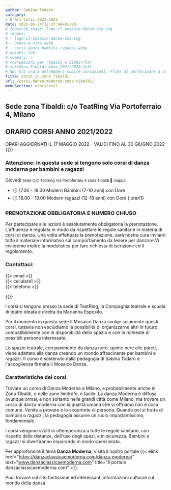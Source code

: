 ```yaml
---
author: Sabina Todaro
category:
- Orari Corsi 2021-2022
date: 2022-05-24T12:27:44+01:00
# featured_image: logo-il-mosaico-danza-asd.svg
# images:
# - logo-il-mosaico-danza-asd.svg
# - Danza-e-vita.webp
# - corsi-danza-bambini-ragazzi.webp
# weight: 120
# summary: >
# <h2>Lezioni per ragazzi e bimbi</h2>
# <h3>Zona Tibaldi Anno 2021/2022</h3>
# NB: Gli orari potrebbero subire variazioni. Prima di partecipare a una lezione è assolutamente necessario che la prenoti via mail o per telefono. I corsi sono a numero chiuso. Si tengono dal lunedì al giovedì compresi, e riguardano diverse discipline, per offrire un ventaglio di possibilità per allenarsi, divertirsi, imparare nuove forme di ballo e movimento.
title: Corsi in zona Tibaldi
url: /corsi-danza-moderna-zona-tibaldi/
menuSection: oraricorsi
---
```

## Sede zona Tibaldi: c/o TeatRing Via Portoferraio 4, Milano

## ORARIO CORSI ANNO 2021/2022

<div class="ma2 bg-gold dib black pa2 br2 b">ORARI AGGIORNATI IL 17 MAGGIO 2022 - VALIDI FINO AL 30 GIUGNO 2022 </div>

<div class="mw6 fr pl4">
{{<figureh src="corsi-danza-bambini-ragazzi.webp"
alt="Corsi per Teenagers"
caption="Corsi per Teenagers" >}}
</div>

### Attenzione: in questa sede si tengono solo corsi di danza moderna per bambini e ragazzi</p>

<p class="giorno">Giovedì <small class="silver">Sede C/O Teatring Via Portoferraio 4 zona Tibaldi <a https://bit.ly/3lxwUrP" target="_blank">📍 mappa</a></small></p>

* 🕔 <span>17.00 - 18.00</span> Modern Bambini (7-10 anni) con Doré
* 🕕 <span>18.00 - 19.00</span> Modern ragazzi (12-18 anni) con Doré
{.orari1}

### PRENOTAZIONE OBBLIGATORIA E NUMERO CHIUSO

Per partecipare alle lezioni è assolutamente obbligatoria la prenotazione. L'affluenza è regolata in modo da rispettare le regole sanitarie in materia di corsi di danza. Una volta effettuata la prenotazione, sarà nostra cura inviarvi tutto il materiale informativo sul comportamento da tenere per danzare.Vi invieremo inoltre la modulistica per fare richiesta di iscrizione ed il regolamento.

### Contattaci:

{{< email >}}\
{{< cellulare1 >}} \
{{< telefono >}}

<div class="mw6 fr pl4">
{{<figureh src="Danza-e-vita.webp"
alt="La danza Moderna"
caption="La danza Moderna" >}}
</div>

I corsi si tengono presso la sede di TeatRing, la Compagnia teatrale e scuola di teatro ideata e diretta da Marianna Esposito.

Per il momento in questa sede Il Mosaico Danza svolge solamente questi corsi, tuttavia non escludiamo la possibilità di organizzarne altri in futuro, compatibilmente con le disponibilità dello spazio e con le richieste di possibili persone interessate.

Lo spazio teatrale, con pavimento da danza nero, quinte nere alle pareti, viene adattato alla danza creando un mondo affascinante per bambini e ragazzi. Il corso è sostenuto dalla pedagogia di Sabina Todaro e l'accoglienza firmata Il Mosaico Danza.

### Caratteristiche dei corsi

Trovare un corso di Danza Moderna a Milano, e probabilmente anche in Zona Tibaldi, o nelle zone limitrofe, è facile. La danza Moderna è diffusa ovunque ormai, e non soltanto nelle grandi città come Milano, ma trovare un corso di danza moderna con la qualità umana che vi offriamo non è cosa comune. Venite a provare e lo scoprirete di persona. Quando poi si tratta di bambini o ragazzi, la pedagogia assume un ruolo importantissimo, fondamentale.

I corsi vengono svolti in ottemperanza a tutte le regole sanitarie, con rispetto delle distanze, dell'uso degli spazi, e in sicurezza. Bambini e ragazzi si divertiranno imparando in modo spensierato.

Per approfondire il tema **Danza Moderna**, visita il nostro portale {{< elink href="https://danzaclassicaemoderna.com/danza-moderna/" text="www.danzaclassicaemoderna.com" title="Il portale danzaclassicaemoderna.com" >}}.

Puoi trovare sul sito tantissime ed interessanti informazioni culturali sul mondo della danza

